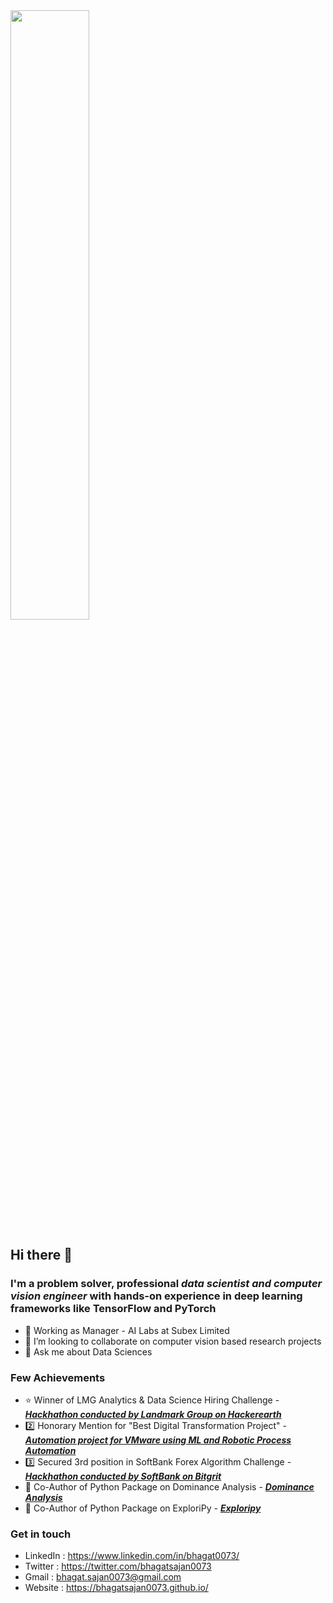 <img src="https://media-exp1.licdn.com/dms/image/C5116AQFY2R13AXUKrw/profile-displaybackgroundimage-shrink_350_1400/0?e=1600905600&v=beta&t=rlSXWwUqEZNXgucVmSwJHUc6LcXmVFP-xSgvKzBmHQc" style="height:50%">

## Hi there 👋

### I'm a problem solver, professional ***data scientist and computer vision engineer*** with hands-on experience in deep learning frameworks like TensorFlow and PyTorch

- 🔭 Working as Manager - AI Labs at Subex Limited 
- 👯 I’m looking to collaborate on computer vision based research projects
- 💬 Ask me about Data Sciences

### Few Achievements

- 	⭐ Winner of LMG Analytics & Data Science Hiring Challenge - <a href="https://www.hackerearth.com/challenges/hiring/LMG-analytics-data-science-hiring-challenge/leaderboard/max-customer-classification-to-shop-in-a-new-store/">***Hackhathon conducted by Landmark Group on Hackerearth***</a>
- 	2️⃣ Honorary Mention for "Best Digital Transformation Project" - <a href="https://www.processexcellencenetwork.com/events-opexweek/opex-awards">***Automation project for VMware using ML and Robotic Process Automation***</a>
- 	3️⃣ Secured 3rd position in SoftBank Forex Algorithm Challenge - <a href="https://competition.bitgrit.net/competition/3">***Hackhathon conducted by SoftBank on Bitgrit***</a>
- 	👨 Co-Author of Python Package on Dominance Analysis - <a href="https://dominance-analysis.github.io/dominance-analysis/">***Dominance Analysis***</a>
- 	👨 Co-Author of Python Package on ExploriPy - <a href="https://pypi.org/project/ExploriPy/">***Exploripy***</a>

### Get in touch

- LinkedIn : https://www.linkedin.com/in/bhagat0073/
- Twitter  : https://twitter.com/bhagatsajan0073
- Gmail    : bhagat.sajan0073@gmail.com
- Website  : https://bhagatsajan0073.github.io/
